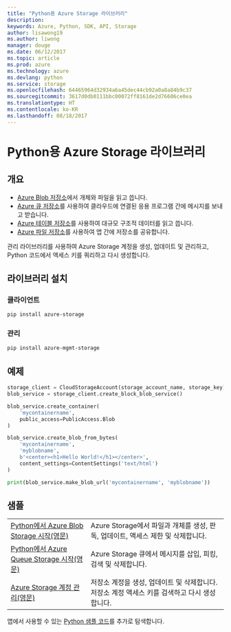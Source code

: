 ```yaml
---
title: "Python용 Azure Storage 라이브러리"
description: 
keywords: Azure, Python, SDK, API, Storage
author: lisawong19
ms.author: liwong
manager: douge
ms.date: 06/12/2017
ms.topic: article
ms.prod: azure
ms.technology: azure
ms.devlang: python
ms.service: storage
ms.openlocfilehash: 64465964d32934a6a45dec44cb92a0a8a84b9c37
ms.sourcegitcommit: 3617d0db0111bbc00072ff8161de2d76606ce0ea
ms.translationtype: HT
ms.contentlocale: ko-KR
ms.lasthandoff: 08/18/2017
---
```

# <a name="azure-storage-libraries-for-python"></a>Python용 Azure Storage 라이브러리

## <a name="overview"></a>개요
- [Azure Blob 저장소](https://docs.microsoft.com/en-us/azure/storage/storage-python-how-to-use-blob-storage)에서 개체와 파일을 읽고 씁니다.
- [Azure 큐 저장소](https://docs.microsoft.com/azure/storage/storage-python-how-to-use-queue-storage)를 사용하여 클라우드에 연결된 응용 프로그램 간에 메시지를 보내고 받습니다.
- [Azure 테이블 저장소](https://docs.microsoft.com/azure/storage/storage-python-how-to-use-table-storage)를 사용하여 대규모 구조적 데이터를 읽고 씁니다. 
- [Azure 파일 저장소](https://docs.microsoft.com/azure/storage/storage-python-how-to-use-file-storage)를 사용하여 앱 간에 저장소를 공유합니다.

관리 라이브러리를 사용하여 Azure Storage 계정을 생성, 업데이트 및 관리하고, Python 코드에서 액세스 키를 쿼리하고 다시 생성합니다.

## <a name="install-the-libraries"></a>라이브러리 설치

### <a name="client"></a>클라이언트

```bash
pip install azure-storage
```

### <a name="management"></a>관리

```bash
pip install azure-mgmt-storage
```

## <a name="example"></a>예제
```python
storage_client = CloudStorageAccount(storage_account_name, storage_key)
blob_service = storage_client.create_block_blob_service()

blob_service.create_container(
    'mycontainername',
    public_access=PublicAccess.Blob
)

blob_service.create_blob_from_bytes(
    'mycontainername',
    'myblobname',
    b'<center><h1>Hello World!</h1></center>',
    content_settings=ContentSettings('text/html')
)

print(blob_service.make_blob_url('mycontainername', 'myblobname'))
```

## <a name="samples"></a>샘플

| | |
|--|--|
| [Python에서 Azure Blob Storage 시작(영문)](https://azure.microsoft.com/resources/samples/storage-blob-python-getting-started/) | Azure Storage에서 파일과 개체를 생성, 판독, 업데이트, 액세스 제한 및 삭제합니다. |
| [Python에서 Azure Queue Storage 시작(영문)](https://azure.microsoft.com/resources/samples/storage-queue-python-getting-started/) | Azure Storage 큐에서 메시지를 삽입, 피킹, 검색 및 삭제합니다. | 
| [Azure Storage 계정 관리(영문)](https://azure.microsoft.com/resources/samples/storage-python-manage) | 저장소 계정을 생성, 업데이트 및 삭제합니다. 저장소 계정 액세스 키를 검색하고 다시 생성합니다.

앱에서 사용할 수 있는 [Python 샘플 코드](https://azure.microsoft.com/resources/samples/?platform=python)를 추가로 탐색합니다.